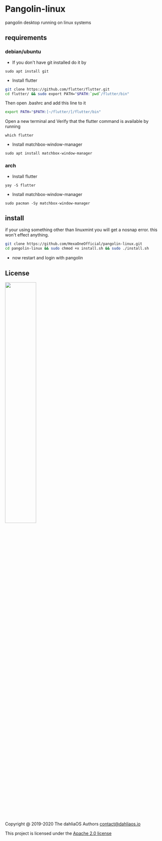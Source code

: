 # Pangolin-linux
pangolin desktop running on linux systems

## requirements

### debian/ubuntu

- If you don't have git installed do it by 
```
sudo apt install git
```
- Install flutter

```bash
git clone https://github.com/flutter/flutter.git
cd flutter/ && sudo export PATH="$PATH:`pwd`/flutter/bin"
```
Then open .bashrc and add this line to it
```bash
export PATH="$PATH:[~/flutter/]/flutter/bin"
```
Open a new terminal and Verify that the flutter command is available by running
```
which flutter
```
- Install matchbox-window-manager
```
sudo apt install matchbox-window-manager
```
### arch

- Install flutter 
```
yay -S flutter
```
- Install matchbox-window-manager
```
sudo pacman -Sy matchbox-window-manager
```

## install

if your using something other than linuxmint you will get a nosnap error. this won't effect anything.
```bash
git clone https://github.com/HexaOneOfficial/pangolin-linux.git
cd pangolin-linux && sudo chmod +x install.sh && sudo ./install.sh
```
- now restart and login with pangolin

## License

<p align="left">
  <img width="45%" src="https://github.com/dahlia-os/brand/blob/master/Logo%20SVGs/dahliaOS%20logo%20with%20text%20(drop%20shadow).svg"
</p>

Copyright @ 2019-2020 The dahliaOS Authors contact@dahliaos.io

This project is licensed under the [Apache 2.0 license](../LICENSE)
